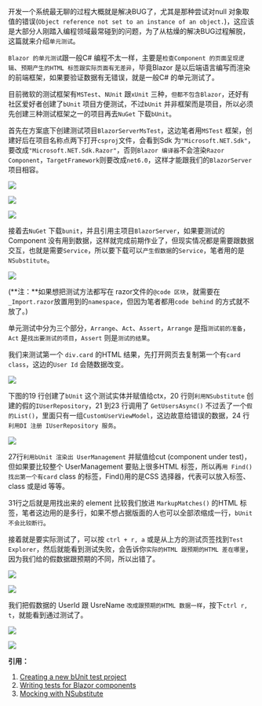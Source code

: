 开发一个系统最无聊的过程大概就是解决BUG了，尤其是那种尝试对null 对象取值的错误(`Object reference not set to an instance of an object.`)，这应该是大部分人刚踏入编程领域最常碰到的问题，为了从枯燥的解决BUG过程解脱，这篇就来介绍`单元测试`。

`Blazor 的单元测试`跟一般C# 编程不太一样，主要是`检查Component 的页面呈现逻辑`、`预期产生的HTML 标签跟实际页面有无差异`，毕竟Blazor 是以后端语言编写而渲染的前端框架，如果要验证数据有无错误，就是一般C# 的单元测试了。

目前微软的测试框架有`MSTest`、`NUnit` 跟`xUnit` 三种，`但都不包含Blazor`，还好有社区爱好者创建了`bUnit` 项目方便测试，不过`bUnit` 并非框架而是项目，所以必须先创建三种测试框架之一的项目再去`NuGet` 下载`bUnit`。

首先在方案底下创建测试项目`BlazorServerMsTest`，这边笔者用`MSTest` 框架，创建好后在项目名称点两下打开`csproj`文件，会看到Sdk 为`"Microsoft.NET.Sdk"`，要改成`"Microsoft.NET.Sdk.Razor"`，否则`Blazor 编译器`不会渲染`Razor Component`，`TargetFramework`则要改成`net6.0`，这样才能跟我们的`BlazorServer` 项目相容。

![](https://img1.lequ.co/2021/12/4101.png)

![](https://img1.lequ.co/2021/12/4102.png)

![](https://img1.lequ.co/2021/12/4103.png)

接着去`NuGet` 下载`bunit`，并且引用主项目`BlazorServer`，如果要测试的Component 没有用到数据，这样就完成前期作业了，但现实情况都是需要跟数据交互，也就是需要`Service`，所以要下载可以`产生假数据`的`Service`，笔者用的是`NSubstitute`。

![](https://img1.lequ.co/2021/12/4104.png)

(**注：**如果想把测试方法都写在 razor文件的`@code 区块`，就需要在 `_Import.razor`放置用到的`namespace`，但因为笔者都用`code behind` 的方式就不放了。)

单元测试中分为三个部分，`Arrange`、`Act`、`Assert`，`Arrange` 是指`测试前的准备`，`Act` 是`找出要测试的项目`，`Assert` 则是`测试的结果`。

我们来测试第一个 `div.card` 的HTML 结果，先打开网页去复制第一个有`card class`，这边的`User Id` 会随数据改变。

![](https://img1.lequ.co/2021/12/4105.png)

下图的19 行创建了`bUnit` 这个测试实体并赋值给ctx，20 行则`利用NSubstitute` 创建的假的`IUserRepository`，21 到23 行调用了 `GetUsersAsync()` 不过丢了一个`假的List()`，里面只有一组`CustomUserViewModel`，这边故意给错误的数据，24 行`利用DI 注册 IUserRepository 服务`。

![](https://img1.lequ.co/2021/12/4106.png)

27行`利用bUnit 渲染出 UserManagement` 并赋值给cut (component under test)，但如果要比较整个 UserManagement 要贴上很多HTML 标签，所以再`用 Find() 找出第一个有card` class 的标签，Find()用的是CSS 选择器，代表可以放入标签、class 或是id 等等。

31行之后就是用找出来的 element 比较我们放进 `MarkupMatches()` 的HTML 标签，笔者这边用的是多行，如果不想占据版面的人也可以全部浓缩成一行，`bUnit 不会比较断行`。

接着就是要实际测试了，可以按 `ctrl + r, a` 或是从上方的测试页签找到`Test Explorer`，然后就能看到测试失败，会告诉你`实际的HTML 跟预期的HTML 差在哪里`，因为我们给的假数据跟预期的不同，所以出错了。

![](https://img1.lequ.co/2021/12/4107.png)

![](https://img1.lequ.co/2021/12/4108.png)

我们把假数据的 UserId 跟 UsreName `改成跟预期的HTML 数据一样`，按下`ctrl r, t`，就能看到通过测试了。

![](https://img1.lequ.co/2021/12/4109.png)

![](https://img1.lequ.co/2021/12/4110.png)

**引用：**

1. [Creating a new bUnit test project](https://bunit.dev/docs/getting-started/create-test-project.html?tabs=mstest)
2. [Writing tests for Blazor components](https://bunit.dev/docs/getting-started/writing-tests.html?tabs=mstest)
3. [Mocking with NSubstitute](https://www.youtube.com/watch?v=aTx8_79QkDE)